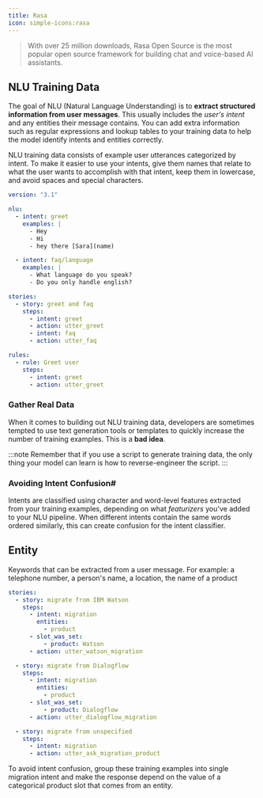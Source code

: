 ```yaml
---
title: Rasa
icon: simple-icons:rasa
---
```


> With over 25 million downloads, Rasa Open Source is the most popular open source framework
> for building chat and voice-based AI assistants.

## NLU Training Data

The goal of NLU (Natural Language Understanding) is to **extract structured information from user messages**.
This usually includes the _user's intent_ and any entities their message contains.
You can add extra information such as regular expressions and lookup tables to your
training data to help the model identify intents and entities correctly.

NLU training data consists of example user utterances categorized by intent.
To make it easier to use your intents, give them names that relate to what the user wants
to accomplish with that intent, keep them in lowercase, and avoid spaces and special characters.

```yaml
version: "3.1"

nlu:
  - intent: greet
    examples: |
      - Hey
      - Hi
      - hey there [Sara](name)

  - intent: faq/language
    examples: |
      - What language do you speak?
      - Do you only handle english?

stories:
  - story: greet and faq
    steps:
      - intent: greet
      - action: utter_greet
      - intent: faq
      - action: utter_faq

rules:
  - rule: Greet user
    steps:
      - intent: greet
      - action: utter_greet
```

### Gather Real Data

When it comes to building out NLU training data, developers are sometimes tempted to use text
generation tools or templates to quickly increase the number of training examples. This is a **bad idea**.

:::note
Remember that if you use a script to generate training data, the only thing your model can
learn is how to reverse-engineer the script.
:::

### Avoiding Intent Confusion#

Intents are classified using character and word-level features extracted from your training examples,
depending on what _featurizers_ you've added to your NLU pipeline. When different intents contain
the same words ordered similarly, this can create confusion for the intent classifier.

## Entity

Keywords that can be extracted from a user message.
For example: a telephone number, a person's name, a location, the name of a product

```yaml
stories:
  - story: migrate from IBM Watson
    steps:
      - intent: migration
        entities:
          - product
      - slot_was_set:
          - product: Watson
      - action: utter_watson_migration

  - story: migrate from Dialogflow
    steps:
      - intent: migration
        entities:
          - product
      - slot_was_set:
          - product: Dialogflow
      - action: utter_dialogflow_migration

  - story: migrate from unspecified
    steps:
      - intent: migration
      - action: utter_ask_migration_product
```

To avoid intent confusion, group these training examples into single migration intent and make the
response depend on the value of a categorical product slot that comes from an entity.

